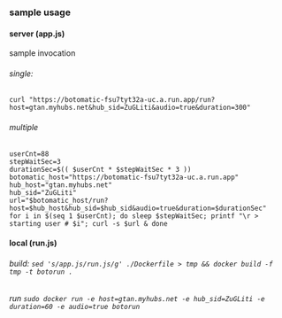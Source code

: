 




### sample usage 
#### server (app.js)
sample invocation
###### single: 
`curl "https://botomatic-fsu7tyt32a-uc.a.run.app/run?host=gtan.myhubs.net&hub_sid=ZuGLiti&audio=true&duration=300"`
###### multiple
```
userCnt=88
stepWaitSec=3
durationSec=$(( $userCnt * $stepWaitSec * 3 ))
botomatic_host="https://botomatic-fsu7tyt32a-uc.a.run.app"
hub_host="gtan.myhubs.net"
hub_sid="ZuGLiti"
url="$botomatic_host/run?host=$hub_host&hub_sid=$hub_sid&audio=true&duration=$durationSec"
for i in $(seq 1 $userCnt); do sleep $stepWaitSec; printf "\r > starting user # $i"; curl -s $url & done
```
#### local (run.js)
###### build: `sed 's/app.js/run.js/g' ./Dockerfile > tmp && docker build -f tmp -t botorun .`
###### run `sudo docker run -e host=gtan.myhubs.net -e hub_sid=ZuGLiti -e duration=60 -e audio=true botorun`
